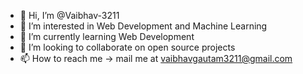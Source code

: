 - 👋 Hi, I’m @Vaibhav-3211
- 👀 I’m interested in Web Development and Machine Learning
- 🌱 I’m currently learning Web Development
- 💞️ I’m looking to collaborate on open source projects 
- 📫 How to reach me -> mail me at vaibhavgautam3211@gmail.com

<!---
Vaibhav-3211/Vaibhav-3211 is a ✨ special ✨ repository because its `README.md` (this file) appears on your GitHub profile.
You can click the Preview link to take a look at your changes.
--->

